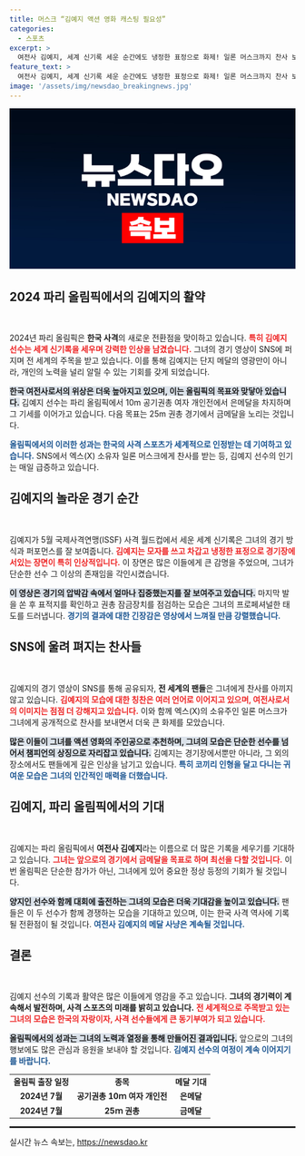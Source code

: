 ```yaml
---
title: 머스크 “김예지 액션 영화 캐스팅 필요성”
categories:
  - 스포츠
excerpt: >
  여전사 김예지, 세계 신기록 세운 순간에도 냉정한 표정으로 화제! 일론 머스크까지 찬사 보낸 그녀는 파리 올림픽에서 또 다른 메달을 향해 달린다. 이 놀라운 여정을 놓치지 마세요!
feature_text: >
  여전사 김예지, 세계 신기록 세운 순간에도 냉정한 표정으로 화제! 일론 머스크까지 찬사 보낸 그녀는 파리 올림픽에서 또 다른 메달을 향해 달린다. 이 놀라운 여정을 놓치지 마세요!
image: '/assets/img/newsdao_breakingnews.jpg'
---
```


<p><img src="/assets/img/newsdao_breakingnews.jpg" alt="ranknews 속보" /></p>

<h2 data-ke-size="size26">2024 파리 올림픽에서의 김예지의 활약</h2>

<p data-ke-size="size16">&nbsp;</p>

<p>2024년 파리 올림픽은 <b>한국 사격</b>의 새로운 전환점을 맞이하고 있습니다. <b><span style="color: #ee2323;">특히 김예지 선수는 세계 신기록을 세우며 강력한 인상을 남겼습니다.</span></b> 그녀의 경기 영상이 SNS에 퍼지며 전 세계의 주목을 받고 있습니다. 이를 통해 김예지는 단지 메달의 영광만이 아니라, 개인의 노력을 널리 알릴 수 있는 기회를 갖게 되었습니다. </p>

<p><b><span style="background-color: #21538527;">한국 여전사로서의 위상은 더욱 높아지고 있으며, 이는 올림픽의 목표와 맞닿아 있습니다.</span></b> 김예지 선수는 파리 올림픽에서 10m 공기권총 여자 개인전에서 은메달을 차지하며 그 기세를 이어가고 있습니다. 다음 목표는 25m 권총 경기에서 금메달을 노리는 것입니다. </p>

<p><b><span style="color: #1a5490;">올림픽에서의 이러한 성과는 한국의 사격 스포츠가 세계적으로 인정받는 데 기여하고 있습니다.</span></b> SNS에서 엑스(X) 소유자 일론 머스크에게 찬사를 받는 등, 김예지 선수의 인기는 매일 급증하고 있습니다.</p>

<h2 data-ke-size="size26">김예지의 놀라운 경기 순간</h2>

<p data-ke-size="size16">&nbsp;</p>

<p>김예지가 5월 국제사격연맹(ISSF) 사격 월드컵에서 세운 세계 신기록은 그녀의 경기 방식과 퍼포먼스를 잘 보여줍니다. <b><span style="color: #ee2323;">김예지는 모자를 쓰고 차갑고 냉정한 표정으로 경기장에 서있는 장면이 특히 인상적입니다.</span></b> 이 장면은 많은 이들에게 큰 감명을 주었으며, 그녀가 단순한 선수 그 이상의 존재임을 각인시켰습니다. </p>

<p><b><span style="background-color: #21538527;">이 영상은 경기의 압박감 속에서 얼마나 집중했는지를 잘 보여주고 있습니다.</span></b> 마지막 발을 쏜 후 표적지를 확인하고 권총 잠금장치를 점검하는 모습은 그녀의 프로페셔널한 태도를 드러냅니다. <b><span style="color: #1a5490;">경기의 결과에 대한 긴장감은 영상에서 느껴질 만큼 강렬했습니다.</span></b></p>

<h2 data-ke-size="size26">SNS에 울려 펴지는 찬사들</h2>

<p data-ke-size="size16">&nbsp;</p>

<p>김예지의 경기 영상이 SNS를 통해 공유되자, <b>전 세계의 팬들</b>은 그녀에게 찬사를 아끼지 않고 있습니다. <b><span style="color: #ee2323;">김예지의 모습에 대한 칭찬은 여러 언어로 이어지고 있으며, 여전사로서의 이미지는 점점 더 강해지고 있습니다.</span></b> 이와 함께 엑스(X)의 소유주인 일론 머스크가 그녀에게 공개적으로 찬사를 보내면서 더욱 큰 화제를 모았습니다. </p>

<p><b><span style="background-color: #21538527;">많은 이들이 그녀를 액션 영화의 주인공으로 추천하며, 그녀의 모습은 단순한 선수를 넘어서 챔피언의 상징으로 자리잡고 있습니다.</span></b> 김예지는 경기장에서뿐만 아니라, 그 외의 장소에서도 팬들에게 깊은 인상을 남기고 있습니다. <b><span style="color: #1a5490;">특히 코끼리 인형을 달고 다니는 귀여운 모습은 그녀의 인간적인 매력을 더했습니다.</span></b></p>

<h2 data-ke-size="size26">김예지, 파리 올림픽에서의 기대</h2>

<p data-ke-size="size16">&nbsp;</p>

<p>김예지는 파리 올림픽에서 <b>여전사 김예지</b>라는 이름으로 더 많은 기록을 세우기를 기대하고 있습니다. <b><span style="color: #ee2323;">그녀는 앞으로의 경기에서 금메달을 목표로 하며 최선을 다할 것입니다.</span></b> 이번 올림픽은 단순한 참가가 아닌, 그녀에게 있어 중요한 정상 등정의 기회가 될 것입니다.</p>

<p><b><span style="background-color: #21538527;">양지인 선수와 함께 대회에 출전하는 그녀의 모습은 더욱 기대감을 높이고 있습니다.</span></b> 팬들은 이 두 선수가 함께 경쟁하는 모습을 기대하고 있으며, 이는 한국 사격 역사에 기록될 전환점이 될 것입니다. <b><span style="color: #1a5490;">여전사 김예지의 메달 사냥은 계속될 것입니다.</span></b></p>

<h2 data-ke-size="size26">결론</h2>

<p data-ke-size="size16">&nbsp;</p>

<p>김예지 선수의 기록과 활약은 많은 이들에게 영감을 주고 있습니다. <b>그녀의 경기력이 계속해서 발전하며, 사격 스포츠의 미래를 밝히고 있습니다.</b> <b><span style="color: #ee2323;">전 세계적으로 주목받고 있는 그녀의 모습은 한국의 자랑이자, 사격 선수들에게 큰 동기부여가 되고 있습니다.</span></b> </p>

<p><b><span style="background-color: #21538527;">올림픽에서의 성과는 그녀의 노력과 열정을 통해 만들어진 결과입니다.</span></b> 앞으로의 그녀의 행보에도 많은 관심과 응원을 보내야 할 것입니다. <b><span style="color: #1a5490;">김예지 선수의 여정이 계속 이어지기를 바랍니다.</span></b> </p>

<p data-ke-size="size16"></p>

<table style="width: 100%; border-spacing: 0; border-collapse: collapse;">
<tr>
<td style="text-align: center; height: 17px;"><b>올림픽 출장 일정</b></td>
<td style="text-align: center; height: 17px;"><b>종목</b></td>
<td style="text-align: center; height: 17px;"><b>메달 기대</b></td>
</tr>
<tr>
<td style="text-align: center; height: 17px;"><b>2024년 7월</b></td>
<td style="text-align: center; height: 17px;"><b>공기권총 10ｍ 여자 개인전</b></td>
<td style="text-align: center; height: 17px;"><b>은메달</b></td>
</tr>
<tr>
<td style="text-align: center; height: 17px;"><b>2024년 7월</b></td>
<td style="text-align: center; height: 17px;"><b>25ｍ 권총</b></td>
<td style="text-align: center; height: 17px;"><b>금메달</b></td>
</tr>
</table>

<hr style="border-color: #000; height: 3px;"/>
실시간 뉴스 속보는, <a href="https://newsdao.kr" rel="dofollow">https://newsdao.kr</a>


